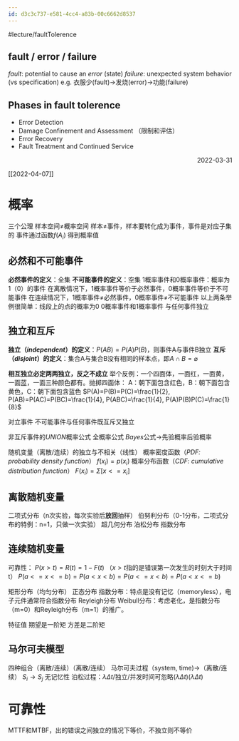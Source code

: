 ```yaml
---
id: d3c3c737-e581-4cc4-a83b-00c6662d8537
---
```

#lecture/faultTolerence

## fault / error / failure
*fault*: potential to cause an *error* (state)
*failure*: unexpected system behavior (vs specification)
	e.g. 衣服少(fault)→发烧(error)→功能(failure)


## Phases in fault tolerence
- Error Detection
- Damage Confinement and Assessment （限制和评估）
- Error Recovery
- Fault Treatment and Continued Service



<p align="right"> 2022-03-31 </p>



[[2022-04-07]]
# 概率
三个公理
样本空间≠概率空间
样本≠事件，样本要转化成为事件，事件是对应子集的
事件通过函数$f(A_i)$ 得到概率值

## 必然和不可能事件
**必然事件的定义**：全集
**不可能事件的定义**：空集
1概率事件和0概率事件：概率为1（0）的事件
	在离散情况下，1概率事件等价于必然事件，0概率事件等价于不可能事件
	在连续情况下，1概率事件≠必然事件，0概率事件≠不可能事件
	以上两条举例很简单：线段上的点的概率为0
0概率事件和1概率事件 与任何事件独立

## 独立和互斥
**独立（*independent*）的定义**：$P(AB)=P(A)P(B)$，则事件A与事件B独立
**互斥（*disjoint*）的定义**：集合A与集合B没有相同的样本点，即$A\cap B=\varnothing$

**相互独立必定两两独立，反之不成立**
	举个反例：一个四面体，一面红，一面黄，一面蓝，一面三种颜色都有。抛掷四面体：
	A：朝下面包含红色，B：朝下面包含黄色，C：朝下面包含蓝色
	$P(A)=P(B)=P(C)=\frac{1}{2}, P(AB)=P(AC)=P(BC)=\frac{1}{4}, P(ABC)=\frac{1}{4}, P(A)P(B)P(C)=\frac{1}{8}$

对立事件
不可能事件与任何事件既互斥又独立

非互斥事件的*UNION*概率公式
全概率公式
*Bayes*公式→先验概率后验概率

随机变量（离散/连续）的独立与不相关（线性）
概率密度函数（*PDF: probability density function*）
$f(x_i)=p(x_i)$
概率分布函数（*CDF: cumulative distribution function*）
$F(x_i)=\Sigma[x<=x_i]$


## 离散随机变量
二项式分布（n次实验，每次实验后**放回**抽样）
伯努利分布（0-1分布，二项式分布的特例：n=1，只做一次实验）
超几何分布
泊松分布
指数分布

## 连续随机变量
可靠性：
$P(x>t)=R(t)=1-F(t)$  （$x>t$指的是错误第一次发生的时刻大于时间t）
$P(a<=x<=b)=P(a<x<b)=P(a<=x<b)=P(a<x<=b)$

矩形分布（均匀分布）
正态分布
指数分布：特点是没有记忆（memoryless），电子元件通常符合指数分布
Reyleigh分布
Weibull分布：考虑老化，是指数分布（m=0）和Reyleigh分布（m=1）的推广。

特征值
期望是一阶矩
方差是二阶矩

## 马尔可夫模型
四种组合（离散/连续）（离散/连续）
马尔可夫过程（system, time)→（离散/连续）
$S_i\rightarrow S_j$  无记忆性
泊松过程：$\lambda\Delta t$/独立/并发时间可忽略$(\lambda \Delta t)(\lambda \Delta t)$

# 可靠性
MTTF和MTBF，出的错误之间独立的情况下等价，不独立则不等价

